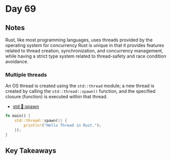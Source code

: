 # Day 69

## Notes

Rust, like most programming languages, uses threads provided by the operating system for concurrency
Rust is unique in that it provides features related to thread creation, synchronization, and concurrency management, while having a strict type system related to thread-safety and race condition avoidance.

### Multiple threads

An OS thread is created using the `std::thread` module; a new thread is created by calling the `std::thread::spawn()` function, and the specified closure (function) is executed within that thread.

- [std::thread::spawn](https://doc.rust-lang.org/std/thread/fn.spawn.html)

```rust
fn main() {
    std::thread::spawn(|| {
        println!("Hello Thread in Rust.");
    });
}
```

## Key Takeaways
